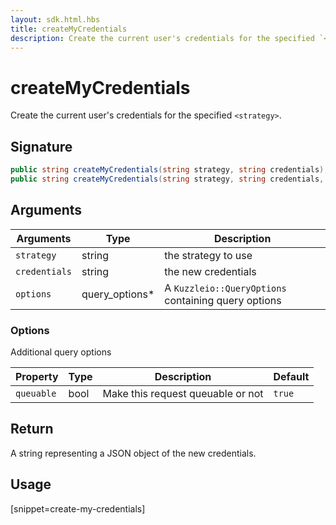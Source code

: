 ```yaml
---
layout: sdk.html.hbs
title: createMyCredentials
description: Create the current user's credentials for the specified `<strategy>`.
---
```


# createMyCredentials

Create the current user's credentials for the specified `<strategy>`.

## Signature

```csharp
public string createMyCredentials(string strategy, string credentials);
public string createMyCredentials(string strategy, string credentials, QueryOptions options);
```

## Arguments

| Arguments    | Type    | Description
|--------------|---------|-------------
| `strategy` | string | the strategy to use
| `credentials` | string | the new credentials
| `options`  | query_options*    | A `Kuzzleio::QueryOptions` containing query options


### **Options**

Additional query options

| Property     | Type    | Description                       | Default |
| ---------- | ------- | --------------------------------- | ------- |
| `queuable` | bool | Make this request queuable or not | `true`  |


## Return

A string representing a JSON object of the new credentials.

## Usage

[snippet=create-my-credentials]
